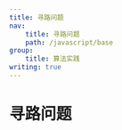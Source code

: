 ```yaml
---
title: 寻路问题
nav:
    title: 寻路问题
    path: /javascript/base
group:
    title: 算法实践
writing: true
---
```


# 寻路问题

<code src="./demo/FindTheWay.tsx" compact inline />

